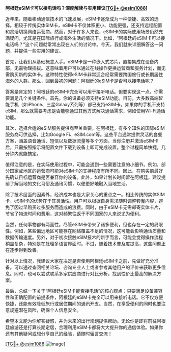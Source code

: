 **阿根廷eSIM卡可以接电话吗？深度解读与实用建议[[TG💪+ @esim1088](https://t.me/s/esim1088)]**

近年来，随着移动通信技术的飞速发展，eSIM卡逐渐成为一种便捷、高效的选择。相较于传统实体SIM卡，eSIM卡不仅体积更小、功能更强，还支持远程配置和灵活切换网络运营商。然而，对于许多人来说，eSIM卡的实际使用场景仍然充满疑问，尤其是在国际旅行或海外生活的情况下。比如，“阿根廷的eSIM卡可以接电话吗？”这个问题就常常出现在人们的讨论中。今天，我们就来详细解答这一问题，并提供一些实用的建议。

首先，让我们从基础概念入手。eSIM卡是一种嵌入式芯片，直接集成在设备内部，无需物理插拔。这意味着用户可以通过在线操作更换运营商和服务计划，而无需购买新的实体卡。这种特性使得eSIM卡非常适合经常需要跨国旅行或长期居住海外的人群。那么，回到最初的问题：阿根廷的eSIM卡是否可以接电话呢？

答案是肯定的！阿根廷的eSIM卡完全可以用于接听电话。但要实现这一点，你需要满足几个关键条件。首先，你的设备必须支持eSIM功能。目前，大多数高端智能手机（如iPhone、三星Galaxy系列等）都已支持eSIM卡。如果你的手机不支持eSIM，那么就需要考虑是否能够通过其他方式解决通话需求，例如使用Wi-Fi通话功能。

其次，选择合适的eSIM服务提供商至关重要。在阿根廷，有多个知名的国际eSIM服务商可供选择，比如Google Fi、eSIM.com等。这些平台通常提供灵活的套餐方案，涵盖语音通话、短信以及数据流量等多个方面。当你注册并激活eSIM卡后，只需按照指示将配置文件下载到设备上即可完成设置。整个过程简单快捷，几分钟内就能搞定。

值得注意的是，在实际使用过程中，可能会遇到一些需要注意的小细节。例如，部分国家或地区的运营商可能对eSIM卡的支持程度有所不同。因此，在购买前最好先确认目标运营商是否兼容你的设备。此外，如果计划长时间留在阿根廷，建议提前了解当地的文化习俗及通讯习惯，以便更好地融入当地生活。

除了技术层面的因素外，经济成本也是大家关心的重点之一。相比传统的实体SIM卡，eSIM卡的优势在于其灵活性。用户可以根据自身需求随时调整套餐内容，避免了因过早购买过多服务而造成的浪费。同时，由于eSIM卡无需邮寄实体卡片，节省了物流时间和费用，这对频繁往返于不同国家的人来说尤为便利。

当然，任何事物都有两面性。尽管eSIM卡带来了诸多便利，但也存在一定的局限性。例如，某些偏远地区可能存在网络覆盖不足的情况，这可能会影响通话质量和数据传输速度。另外，对于初次接触eSIM技术的新手而言，可能会觉得操作流程稍显复杂，特别是在处理多语言界面时。不过，随着技术普及度提高，这些问题正在逐步得到改善。

针对以上情况，我建议大家在决定是否使用阿根廷eSIM卡之前，先做好充分准备。可以通过查阅相关论坛、咨询专业人士或者参考其他用户的评价来获取更多信息。同时，也可以尝试联系多家供应商进行对比分析，找到性价比最高的解决方案。

最后，总结一下关于“阿根廷eSIM卡能否接电话”的核心观点：只要满足设备兼容性和正确配置的前提条件，阿根廷的eSIM卡完全可以用来接听电话。它不仅方便快捷，还能有效降低旅行或居住期间的通讯开支。当然，在享受便利的同时也要注意规避潜在风险，确保个人信息安全。

希望本文能为你解答疑惑，并为未来的出行规划提供帮助。无论你是即将前往阿根廷旅游还是打算长期定居，合理利用eSIM卡都将大大提升你的通信体验。如果你还有其他疑问或想分享自己的经验，请随时留言交流！

[[TG💪+ @esim1088](https://t.me/s/esim1088) ![Image](https://i.postimg.cc/4NQfJmqS/Snipaste-2025-05-13-00-14-12.png)]